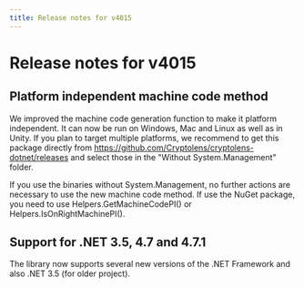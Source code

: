 ```yaml
---
title: Release notes for v4015
---
```


# Release notes for v4015

## Platform independent machine code method
We improved the machine code generation function to make it platform independent. It can now be run on Windows, Mac and Linux as well as in Unity.
If you plan to target multiple platforms, we recommend to get this package directly from https://github.com/Cryptolens/cryptolens-dotnet/releases and select those in the "Without System.Management" folder.

If you use the binaries without System.Management, no further actions are necessary to use the new machine code method. If use the NuGet package, you need to use Helpers.GetMachineCodePI() or Helpers.IsOnRightMachinePI().

## Support for .NET 3.5, 4.7 and 4.7.1
The library now supports several new versions of the .NET Framework and also .NET 3.5 (for older project).